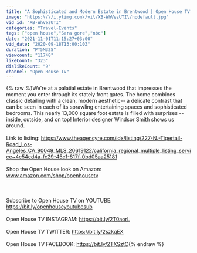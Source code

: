 ```yaml
---
title: "A Sophisticated and Modern Estate in Brentwood | Open House TV"
image: "https:\/\/i.ytimg.com\/vi\/XB-WhVezUTI\/hqdefault.jpg"
vid_id: "XB-WhVezUTI"
categories: "Travel-Events"
tags: ["open house","Sara gore","nbc"]
date: "2021-11-01T11:15:27+03:00"
vid_date: "2020-09-18T13:00:10Z"
duration: "PT5M32S"
viewcount: "11748"
likeCount: "323"
dislikeCount: "9"
channel: "Open House TV"
---
```

{% raw %}We're at a palatial estate in Brentwood that impresses the moment you enter through its stately front gates. The home combines classic detailing with a clean, modern aesthetic-- a delicate contrast that can be seen in each of its sprawling entertaining spaces and sophisticated bedrooms. This nearly 13,000 square foot estate is filled with surprises -- inside, outside, and on top! Interior designer Windsor Smith shows us around. <br /><br />Link to listing: <a rel="nofollow" target="blank" href="https://www.theagencyre.com/idx/listing/227-N.-Tigertail-Road_Los-Angeles_CA_90049_MLS_20619122/california_regional_multiple_listing_service~4c54ed4a-fc29-45c1-817f-0bd05aa25181">https://www.theagencyre.com/idx/listing/227-N.-Tigertail-Road_Los-Angeles_CA_90049_MLS_20619122/california_regional_multiple_listing_service~4c54ed4a-fc29-45c1-817f-0bd05aa25181</a><br /><br />Shop the Open House look on Amazon: www.amazon.com/shop/openhousetv<br /><br /> <br /><br />Subscribe to Open House TV on YOUTUBE: <a rel="nofollow" target="blank" href="https://bit.ly/openhouseyoutubesub">https://bit.ly/openhouseyoutubesub</a><br /><br />Open House TV INSTAGRAM: <a rel="nofollow" target="blank" href="https://bit.ly/2T0aorL">https://bit.ly/2T0aorL</a><br /><br />Open House TV TWITTER: <a rel="nofollow" target="blank" href="https://bit.ly/2szkqEX">https://bit.ly/2szkqEX</a> <br /><br />Open House TV FACEBOOK: <a rel="nofollow" target="blank" href="https://bit.ly/2TXSztC">https://bit.ly/2TXSztC</a>{% endraw %}
